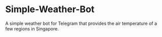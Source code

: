 # Simple-Weather-Bot
 A simple weather bot for Telegram that provides the air temperature of a few regions in Singapore.
